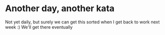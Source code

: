# Another day, another kata

Not yet daily, but surely we can get this sorted when I get back to work next week :)
We'll get there eventually
